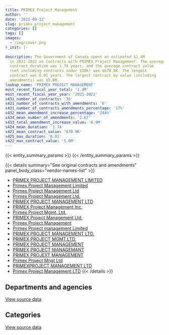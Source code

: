 ```yaml
---
title: PRIMEX Project Management
author: ''
date: '2022-09-12'
slug: primex_project_management
categories: []
tags: []
images:
  - /img/cover.png
r_init: |-
  
description: The Government of Canada spent an estimated $1.4M
  in 2021-2022 on contracts with PRIMEX Project Management. The average
  contract duration was 1.74 years, and the average contract value
  (not including contracts under $10k) was $670.9K. The longest
  contract was 6.01 years. The largest contract by value (including
  amendments) was $5.0M.
lookup_name: 'PRIMEX PROJECT MANAGEMENT'
most_recent_fiscal_year_total: '1.4M'
most_recent_fiscal_year_year: '2021-2022'
s431_number_of_contracts: '36'
s431_number_of_contracts_with_amendments: '6'
s431_number_of_contracts_amendments_percentage: '17%'
s432_mean_amendment_increase_percentage: '244%'
s434_mean_number_of_amendments: '2.67'
s433_total_amendment_increase_value: '6.9M'
s424_mean_duration: '1.74'
s421_mean_contract_value: '670.9K'
s425_max_duration: '6.01'
s422_max_contract_value: '5.0M'
---
```


<script src="/rmarkdown-libs/htmlwidgets/htmlwidgets.js"></script>
<link href="/rmarkdown-libs/datatables-css/datatables-crosstalk.css" rel="stylesheet" />
<script src="/rmarkdown-libs/datatables-binding/datatables.js"></script>
<script src="/rmarkdown-libs/jquery/jquery-3.6.0.min.js"></script>
<link href="/rmarkdown-libs/dt-core-bootstrap/css/dataTables.bootstrap.min.css" rel="stylesheet" />
<link href="/rmarkdown-libs/dt-core-bootstrap/css/dataTables.bootstrap.extra.css" rel="stylesheet" />
<script src="/rmarkdown-libs/dt-core-bootstrap/js/jquery.dataTables.min.js"></script>
<script src="/rmarkdown-libs/dt-core-bootstrap/js/dataTables.bootstrap.min.js"></script>
<link href="/rmarkdown-libs/crosstalk/css/crosstalk.min.css" rel="stylesheet" />
<script src="/rmarkdown-libs/crosstalk/js/crosstalk.min.js"></script>
<script src="/rmarkdown-libs/htmlwidgets/htmlwidgets.js"></script>
<link href="/rmarkdown-libs/datatables-css/datatables-crosstalk.css" rel="stylesheet" />
<script src="/rmarkdown-libs/datatables-binding/datatables.js"></script>
<script src="/rmarkdown-libs/jquery/jquery-3.6.0.min.js"></script>
<link href="/rmarkdown-libs/dt-core-bootstrap/css/dataTables.bootstrap.min.css" rel="stylesheet" />
<link href="/rmarkdown-libs/dt-core-bootstrap/css/dataTables.bootstrap.extra.css" rel="stylesheet" />
<script src="/rmarkdown-libs/dt-core-bootstrap/js/jquery.dataTables.min.js"></script>
<script src="/rmarkdown-libs/dt-core-bootstrap/js/dataTables.bootstrap.min.js"></script>
<link href="/rmarkdown-libs/crosstalk/css/crosstalk.min.css" rel="stylesheet" />
<script src="/rmarkdown-libs/crosstalk/js/crosstalk.min.js"></script>

{{< entity_summary_params >}}
{{< /entity_summary_params >}}

{{< details summary="See original contracts and amendments" panel_body_class="vendor-names-list" >}}
- [PRIMEX PROJECT MANAGEMENT LIMITED](https://search.open.canada.ca/en/ct/?sort=contract_value_f%20desc&page=1&search_text=%22PRIMEX%20PROJECT%20MANAGEMENT%20LIMITED%22)
- [Primex Project Management Limited](https://search.open.canada.ca/en/ct/?sort=contract_value_f%20desc&page=1&search_text=%22Primex%20Project%20Management%20Limited%22)
- [Primex Project Management Ltd](https://search.open.canada.ca/en/ct/?sort=contract_value_f%20desc&page=1&search_text=%22Primex%20Project%20Management%20Ltd%22)
- [Primex Project Management Ltd.](https://search.open.canada.ca/en/ct/?sort=contract_value_f%20desc&page=1&search_text=%22Primex%20Project%20Management%20Ltd.%22)
- [PRIMEX PROJECT MANAGEMENT LTD](https://search.open.canada.ca/en/ct/?sort=contract_value_f%20desc&page=1&search_text=%22PRIMEX%20PROJECT%20MANAGEMENT%20LTD%22)
- [PRIMEX Project Management Inc.](https://search.open.canada.ca/en/ct/?sort=contract_value_f%20desc&page=1&search_text=%22PRIMEX%20Project%20Management%20Inc.%22)
- [Primex Project Mgmt. Ltd.](https://search.open.canada.ca/en/ct/?sort=contract_value_f%20desc&page=1&search_text=%22Primex%20Project%20Mgmt.%20Ltd.%22)
- [PRIMEX Project Management Ltd.](https://search.open.canada.ca/en/ct/?sort=contract_value_f%20desc&page=1&search_text=%22PRIMEX%20Project%20Management%20Ltd.%22)
- [Primex Project Management](https://search.open.canada.ca/en/ct/?sort=contract_value_f%20desc&page=1&search_text=%22Primex%20Project%20Management%22)
- [Primex Project management Limited](https://search.open.canada.ca/en/ct/?sort=contract_value_f%20desc&page=1&search_text=%22Primex%20Project%20management%20Limited%22)
- [PRIMEX PROJECT MANAGEMENT LTD.](https://search.open.canada.ca/en/ct/?sort=contract_value_f%20desc&page=1&search_text=%22PRIMEX%20PROJECT%20MANAGEMENT%20LTD.%22)
- [PRIMEX PROJECT MGMT.LTD.](https://search.open.canada.ca/en/ct/?sort=contract_value_f%20desc&page=1&search_text=%22PRIMEX%20PROJECT%20MGMT.LTD.%22)
- [PRIMEX PROJECT MANAGEMENT](https://search.open.canada.ca/en/ct/?sort=contract_value_f%20desc&page=1&search_text=%22PRIMEX%20PROJECT%20MANAGEMENT%22)
- [PRIMEX PROJECT MANAGEMANT](https://search.open.canada.ca/en/ct/?sort=contract_value_f%20desc&page=1&search_text=%22PRIMEX%20PROJECT%20MANAGEMANT%22)
- [PRIMEX PROJEXT MANAGEMENT](https://search.open.canada.ca/en/ct/?sort=contract_value_f%20desc&page=1&search_text=%22PRIMEX%20PROJEXT%20MANAGEMENT%22)
- [Primex Project Mngt Ltd](https://search.open.canada.ca/en/ct/?sort=contract_value_f%20desc&page=1&search_text=%22Primex%20Project%20Mngt%20Ltd%22)
- [PRIMEXPROJECT MANAGEMENT LTD](https://search.open.canada.ca/en/ct/?sort=contract_value_f%20desc&page=1&search_text=%22PRIMEXPROJECT%20MANAGEMENT%20LTD%22)
- [Primex Project Management LTD](https://search.open.canada.ca/en/ct/?sort=contract_value_f%20desc&page=1&search_text=%22Primex%20Project%20Management%20LTD%22)
{{< /details >}}

## Departments and agencies

<div id="htmlwidget-1" style="width:100%;height:auto;" class="datatables html-widget"></div>
<script type="application/json" data-for="htmlwidget-1">{"x":{"style":"bootstrap","filter":"none","vertical":false,"data":[["<a href=\"/departments/dnd-mdn/\">National Defence<\/a>","<a href=\"/departments/nrc-cnrc/\">National Research Council Canada<\/a>","<a href=\"/departments/tc/\">Transport Canada<\/a>"],[4928476.19,null,null],[6845738.03,52059.53,null],[4793073.88,null,24923.55],[1406677.68,null,null]],"container":"<table class=\"table table-striped table-hover row-border order-column display\">\n  <thead>\n    <tr>\n      <th>Department<\/th>\n      <th>2018-2019<\/th>\n      <th>2019-2020<\/th>\n      <th>2020-2021<\/th>\n      <th>2021-2022<\/th>\n    <\/tr>\n  <\/thead>\n<\/table>","options":{"order":[[4,"desc"]],"pageLength":10,"autoWidth":true,"columnDefs":[{"targets":1,"render":"function(data, type, row, meta) {\n    return type !== 'display' ? data : DTWidget.formatCurrency(data, \"$\", 2, 3, \",\", \".\", true, null);\n  }"},{"targets":2,"render":"function(data, type, row, meta) {\n    return type !== 'display' ? data : DTWidget.formatCurrency(data, \"$\", 2, 3, \",\", \".\", true, null);\n  }"},{"targets":3,"render":"function(data, type, row, meta) {\n    return type !== 'display' ? data : DTWidget.formatCurrency(data, \"$\", 2, 3, \",\", \".\", true, null);\n  }"},{"targets":4,"render":"function(data, type, row, meta) {\n    return type !== 'display' ? data : DTWidget.formatCurrency(data, \"$\", 2, 3, \",\", \".\", true, null);\n  }"},{"width":"16%","targets":[1,2,3,4]},{"className":"dt-right","targets":[1,2,3,4]}],"orderClasses":false}},"evals":["options.columnDefs.0.render","options.columnDefs.1.render","options.columnDefs.2.render","options.columnDefs.3.render"],"jsHooks":[]}</script>
<p class="text-right">
<a href="https://github.com/GoC-Spending/contracts-data/tree/main/data/out/vendors/primex_project_management/summary_by_fiscal_year_by_department.csv" class="source-data-link btn btn-link">View source data</a>
</p>

## Categories

<div id="htmlwidget-2" style="width:100%;height:auto;" class="datatables html-widget"></div>
<script type="application/json" data-for="htmlwidget-2">{"x":{"style":"bootstrap","filter":"none","vertical":false,"data":[["<a href=\"/categories/facilities_and_construction/\">Facilities and construction<\/a>","<a href=\"/categories/defence/\">Defence<\/a>","<a href=\"/categories/professional_services/\">Professional services<\/a>","<a href=\"/categories/information_technology/\">Information technology<\/a>","<a href=\"/categories/industrial_products_and_services/\">Industrial products and services<\/a>","<a href=\"/categories/human_capital/\">Human capital<\/a>"],[1777723.27,2266799.2,628469.04,null,107495.3,147989.37],[1735976.78,2583099.47,638906.03,null,1767735.76,172079.52],[1527428.28,2420571.61,599384.13,24923.55,74080.5,171609.35],[470403.74,512217.79,157498.54,null,94948.25,171609.35]],"container":"<table class=\"table table-striped table-hover row-border order-column display\">\n  <thead>\n    <tr>\n      <th>Category<\/th>\n      <th>2018-2019<\/th>\n      <th>2019-2020<\/th>\n      <th>2020-2021<\/th>\n      <th>2021-2022<\/th>\n    <\/tr>\n  <\/thead>\n<\/table>","options":{"order":[[4,"desc"]],"dom":"t","pageLength":30,"autoWidth":true,"columnDefs":[{"targets":1,"render":"function(data, type, row, meta) {\n    return type !== 'display' ? data : DTWidget.formatCurrency(data, \"$\", 2, 3, \",\", \".\", true, null);\n  }"},{"targets":2,"render":"function(data, type, row, meta) {\n    return type !== 'display' ? data : DTWidget.formatCurrency(data, \"$\", 2, 3, \",\", \".\", true, null);\n  }"},{"targets":3,"render":"function(data, type, row, meta) {\n    return type !== 'display' ? data : DTWidget.formatCurrency(data, \"$\", 2, 3, \",\", \".\", true, null);\n  }"},{"targets":4,"render":"function(data, type, row, meta) {\n    return type !== 'display' ? data : DTWidget.formatCurrency(data, \"$\", 2, 3, \",\", \".\", true, null);\n  }"},{"width":"16%","targets":[1,2,3,4]},{"className":"dt-right","targets":[1,2,3,4]}],"orderClasses":false,"lengthMenu":[10,25,30,50,100]}},"evals":["options.columnDefs.0.render","options.columnDefs.1.render","options.columnDefs.2.render","options.columnDefs.3.render"],"jsHooks":[]}</script>
<p class="text-right">
<a href="https://github.com/GoC-Spending/contracts-data/tree/main/data/out/vendors/primex_project_management/summary_by_fiscal_year_by_category.csv" class="source-data-link btn btn-link">View source data</a>
</p>

